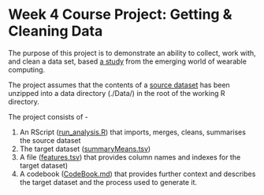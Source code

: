 # Week 4 Course Project: Getting &amp; Cleaning Data

The purpose of this project is to demonstrate an ability to collect, work with, and clean a data set, based [a study](http://archive.ics.uci.edu/ml/datasets/Human+Activity+Recognition+Using+Smartphones) from the emerging world of wearable computing.

The project assumes that the contents of a [source dataset](https://d396qusza40orc.cloudfront.net/getdata%2Fprojectfiles%2FUCI%20HAR%20Dataset.zip) has been unzipped into a data directory (./Data/) in the root of the working R directory.

The project consists of - 

1. An RScript ([run_analysis.R](https://github.com/nikiwiles/cleaningdataproject/blob/master/run_analysis.R)) that imports, merges, cleans, summarises  the source dataset
2. The target dataset ([summaryMeans.tsv](https://github.com/nikiwiles/cleaningdataproject/blob/master/summaryMeans.tsv)) 
3. A file ([features.tsv](https://github.com/nikiwiles/cleaningdataproject/blob/master/features.tsv)) that provides column names and indexes for the target dataset)
4. A codebook ([CodeBook.md](https://github.com/nikiwiles/cleaningdataproject/blob/master/CodeBook.md)) that provides further context and describes  the target dataset and the process used to generate it.
